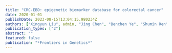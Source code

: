 ```yaml
---
title: "CRC-EBD: epigenetic biomarker database for colorectal cancer"
date: 2020-01-01
publishDate: 2023-08-15T13:04:15.980234Z
authors: ["Xingyun Liu", admin, "Jing Chen", "Benchen Ye", "Shumin Ren", "Yuxin Lin", "Xiao-Feng Sun", "Hong Zhang", "Bairong Shen"]
publication_types: ["2"]
abstract: ""
featured: false
publication: "*Frontiers in Genetics*"
---
```


